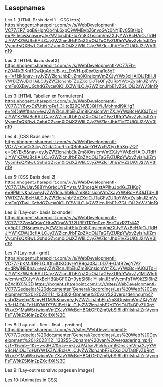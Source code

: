 ## Lesopnames


Les 1: [HTML Basis deel 1 - CSS intro]   
https://hogent.sharepoint.com/:v:/s/WebDevelopmentI-VC77/ER7_pgBGHghOo4hL6xpO9WMBybZ6nvoGVz0NYjEyQ5BtHg?e=PFTecw&nav=eyJyZWZlcnJhbEluZm8iOnsicmVmZXJyYWxBcHAiOiJTdHJlYW1XZWJBcHAiLCJyZWZlcnJhbFZpZXciOiJTaGFyZURpYWxvZyIsInJlZmVycmFsQXBwUGxhdGZvcm0iOiJXZWIiLCJyZWZlcnJhbE1vZGUiOiJ2aWV3In19

Les 2: [HTML Basis deel 2]
https://hogent.sharepoint.com/:v:/s/WebDevelopmentI-VC77/Eb-nZ04Rk3lKnf1QwQgAdeUB-vz_DbVH-pj0bv9zna1o8g?e=lVf1dk&nav=eyJyZWZlcnJhbEluZm8iOnsicmVmZXJyYWxBcHAiOiJTdHJlYW1XZWJBcHAiLCJyZWZlcnJhbFZpZXciOiJTaGFyZURpYWxvZyIsInJlZmVycmFsQXBwUGxhdGZvcm0iOiJXZWIiLCJyZWZlcnJhbE1vZGUiOiJ2aWV3In19


Les 3: [HTML Tabellen en Formulieren]
https://hogent.sharepoint.com/:v:/s/WebDevelopmentI-VC77/EY6wxDt7UttNrqPef_3i_tcB29QNVE3QHYiJMbhmdi9KHg?e=N45aWf&nav=eyJyZWZlcnJhbEluZm8iOnsicmVmZXJyYWxBcHAiOiJTdHJlYW1XZWJBcHAiLCJyZWZlcnJhbFZpZXciOiJTaGFyZURpYWxvZyIsInJlZmVycmFsQXBwUGxhdGZvcm0iOiJXZWIiLCJyZWZlcnJhbE1vZGUiOiJ2aWV3In19


Les 4: [CSS Basis deel 1]
https://hogent.sharepoint.com/:v:/s/WebDevelopmentI-VC77/EetxCk3dcyZOidaCcuR-roQBo6q4esYHWx97Oyx6hXeqZQ?e=QbVEk5&nav=eyJyZWZlcnJhbEluZm8iOnsicmVmZXJyYWxBcHAiOiJTdHJlYW1XZWJBcHAiLCJyZWZlcnJhbFZpZXciOiJTaGFyZURpYWxvZyIsInJlZmVycmFsQXBwUGxhdGZvcm0iOiJXZWIiLCJyZWZlcnJhbE1vZGUiOiJ2aWV3In19


Les 5: [CSS Basis deel 2]
https://hogent.sharepoint.com/:v:/s/WebDevelopmentI-VC77/EUwUav588YhGrbcUYBYwsuMBhoegAIztAPIhuJbdGJZHKg?e=9Pkhrv&nav=eyJyZWZlcnJhbEluZm8iOnsicmVmZXJyYWxBcHAiOiJTdHJlYW1XZWJBcHAiLCJyZWZlcnJhbFZpZXciOiJTaGFyZURpYWxvZyIsInJlZmVycmFsQXBwUGxhdGZvcm0iOiJXZWIiLCJyZWZlcnJhbE1vZGUiOiJ2aWV3In19


Les 6: [Lay-out - basis boxmodel]
https://hogent.sharepoint.com/:v:/s/WebDevelopmentI-VC77/EZZoxAQpVq1Htw7CpaW332UBFtTRZm0xgI5geTVxRZTr4A?e=5pOTZH&nav=eyJyZWZlcnJhbEluZm8iOnsicmVmZXJyYWxBcHAiOiJTdHJlYW1XZWJBcHAiLCJyZWZlcnJhbFZpZXciOiJTaGFyZURpYWxvZyIsInJlZmVycmFsQXBwUGxhdGZvcm0iOiJXZWIiLCJyZWZlcnJhbE1vZGUiOiJ2aWV3In19

Les 7: [Lay-out - grid]
https://hogent.sharepoint.com/:v:/s/WebDevelopmentI-VC77/EbKMJDFFLQJGh5lOKOdveeYB9gJO8JL0D7H-GafB2egY7A?e=dRWjNE&nav=eyJyZWZlcnJhbEluZm8iOnsicmVmZXJyYWxBcHAiOiJTdHJlYW1XZWJBcHAiLCJyZWZlcnJhbFZpZXciOiJTaGFyZURpYWxvZy1MaW5rIiwicmVmZXJyYWxBcHBQbGF0Zm9ybSI6IldlYiIsInJlZmVycmFsTW9kZSI6InZpZXcifX0%3D
https://hogent.sharepoint.com/:v:/r/sites/WebDevelopmentI-VC77/Gedeelde%20documenten/General/Recordings/Les%20Web%20Development%20I-20231114_133302-Opname%20van%20vergadering.mp4?csf=1&web=1&e=yHTM7b&nav=eyJyZWZlcnJhbEluZm8iOnsicmVmZXJyYWxBcHAiOiJTdHJlYW1XZWJBcHAiLCJyZWZlcnJhbFZpZXciOiJTaGFyZURpYWxvZy1MaW5rIiwicmVmZXJyYWxBcHBQbGF0Zm9ybSI6IldlYiIsInJlZmVycmFsTW9kZSI6InZpZXcifX0%3D


Les 8: [Lay-out - flex - float - position]
https://hogent.sharepoint.com/:v:/r/sites/WebDevelopmentI-VC77/Gedeelde%20documenten/General/Recordings/Les%20Web%20Development%20I-20231121_133255-Opname%20van%20vergadering.mp4?csf=1&web=1&e=wcdH27&nav=eyJyZWZlcnJhbEluZm8iOnsicmVmZXJyYWxBcHAiOiJTdHJlYW1XZWJBcHAiLCJyZWZlcnJhbFZpZXciOiJTaGFyZURpYWxvZy1MaW5rIiwicmVmZXJyYWxBcHBQbGF0Zm9ybSI6IldlYiIsInJlZmVycmFsTW9kZSI6InZpZXcifX0%3D


Les 9: [Lay-out resonsive: pages en images]



Les 10: [Animaties in CSS]




